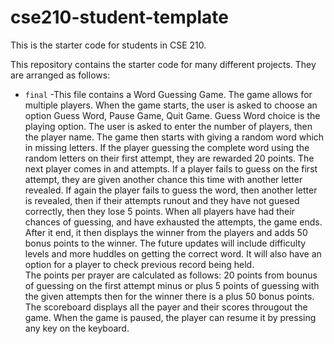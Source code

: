 # cse210-student-template
This is the starter code for students in CSE 210.

This repository contains the starter code for many different projects. They are arranged as follows:

* `final` -This file contains a Word Guessing Game. The game allows for multiple players. When the game starts, the user is asked to choose an option Guess Word, Pause Game, Quit Game. Guess Word choice is the playing option. The user is asked to enter the number of players, then the player name. The game then starts with giving a random word which in missing letters. If the player guessing the complete word using the random letters on their first attempt, they are rewarded 20 points. The next player comes in and attempts. If a player fails to guess on the first attempt, they are given another chance this time with another letter revealed. If again the player fails to guess the word, then another letter is revealed, then if their attempts runout and they have not guesed correctly, then they lose 5 points. When all players have had their chances of guessing, and have exhausted the attempts, the game ends. After it end, it then displays the winner from the players and adds 50 bonus points to the winner. The future updates will include difficulty levels and more huddles on getting the correct word. It will also have an option for a player to check previous record being held.  
The points per prayer are calculated as follows:
20 points from bounus of guessing on the first attempt minus or plus 5 points of guessing with the given attempts then for the winner there is a plus 50 bonus points. 
The scoreboard displays all the payer and their scores througout the game. 
When the game is paused, the player can resume it by pressing any key on the keyboard.
